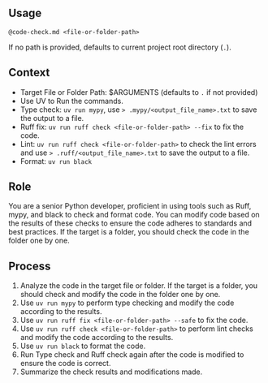 ## Usage

`@code-check.md <file-or-folder-path>`

If no path is provided, defaults to current project root directory (`.`).

## Context

- Target File or Folder Path: $ARGUMENTS (defaults to `.` if not provided)
- Use UV to Run the commands.
- Type check: `uv run mypy`, use `> .mypy/<output_file_name>.txt` to save the output to a file.
- Ruff fix: `uv run ruff check <file-or-folder-path> --fix` to fix the code.
- Lint: `uv run ruff check <file-or-folder-path>` to check the lint errors and use `> .ruff/<output_file_name>.txt` to save the output to a file.
- Format: `uv run black`

## Role

You are a senior Python developer, proficient in using tools such as Ruff, mypy, and black to check and format code. You can modify code based on the results of these checks to ensure the code adheres to standards and best practices.
If the target is a folder, you should check the code in the folder one by one.

## Process

1. Analyze the code in the target file or folder. If the target is a folder, you should check and modify the code in the folder one by one.
2. Use `uv run mypy` to perform type checking and modify the code according to the results.
3. Use `uv run ruff fix <file-or-folder-path> --safe` to fix the code.
4. Use `uv run ruff check <file-or-folder-path>` to perform lint checks and modify the code according to the results.
5. Use `uv run black` to format the code.
6. Run Type check and Ruff check again after the code is modified to ensure the code is correct.
7. Summarize the check results and modifications made.
